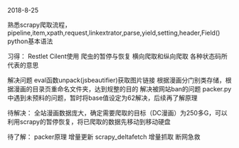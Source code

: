 2018-8-25

熟悉scrapy爬取流程，pipeline,item,xpath,request,linkextrator,parse,yield,setting,header,Field()
python基本语法


习得：
Restlet Cilent使用
爬虫的暂停与恢复
横向爬取和纵向爬取
各种状态码所代表的意思




解决问题
eval函数unpack(jsbeautifier)获取图片链接
根据漫画分门别类存储，根据漫画的目录页重命名文件夹，达到规整的目的
解决被网站ban的问题
packer.py中遇到未预料的问题，暂时将base值设定为62解决，后续再了解原理

待解决：
全站漫画数据庞大，确定需要爬取的目标（DC漫画）为250多G，可以利用scrapy的暂停恢复，将已爬取的数据先移动到移动硬盘

待了解：
packer原理
增量更新
scrapy_deltafetch 增量抓取
断网急救

